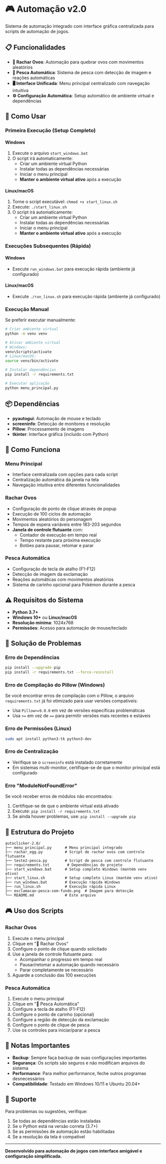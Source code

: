 # 🎮 Automação v2.0

Sistema de automação integrado com interface gráfica centralizada para scripts de automação de jogos.

## 📋 Funcionalidades

- **🥚 Rachar Ovos**: Automação para quebrar ovos com movimentos aleatórios
- **🎣 Pesca Automática**: Sistema de pesca com detecção de imagem e reações automáticas
- **🖥️ Interface Unificada**: Menu principal centralizado com navegação intuitiva
- **⚙️ Configuração Automática**: Setup automático de ambiente virtual e dependências

## 🚀 Como Usar

### Primeira Execução (Setup Completo)

#### Windows
1. Execute o arquivo `start_windows.bat`
2. O script irá automaticamente:
   - Criar um ambiente virtual Python
   - Instalar todas as dependências necessárias
   - Iniciar o menu principal
   - **Manter o ambiente virtual ativo** após a execução

#### Linux/macOS
1. Torne o script executável: `chmod +x start_linux.sh`
2. Execute: `./start_linux.sh`
3. O script irá automaticamente:
   - Criar um ambiente virtual Python
   - Instalar todas as dependências necessárias
   - Iniciar o menu principal
   - **Manter o ambiente virtual ativo** após a execução

### Execuções Subsequentes (Rápida)

#### Windows
- Execute `run_windows.bat` para execução rápida (ambiente já configurado)

#### Linux/macOS
- Execute `./run_linux.sh` para execução rápida (ambiente já configurado)

### Execução Manual
Se preferir executar manualmente:

```bash
# Criar ambiente virtual
python -m venv venv

# Ativar ambiente virtual
# Windows:
venv\Scripts\activate
# Linux/macOS:
source venv/bin/activate

# Instalar dependências
pip install -r requirements.txt

# Executar aplicação
python menu_principal.py
```

## 📦 Dependências

- **pyautogui**: Automação de mouse e teclado
- **screeninfo**: Detecção de monitores e resolução
- **Pillow**: Processamento de imagens
- **tkinter**: Interface gráfica (incluído com Python)

## 🎯 Como Funciona

### Menu Principal
- Interface centralizada com opções para cada script
- Centralização automática da janela na tela
- Navegação intuitiva entre diferentes funcionalidades

### Rachar Ovos
- Configuração de ponto de clique através de popup
- Execução de 100 ciclos de automação
- Movimentos aleatórios do personagem
- Tempos de espera variáveis entre 183-203 segundos
- **Janela de controle flutuante** com:
  - Contador de execução em tempo real
  - Tempo restante para próxima execução
  - Botões para pausar, retomar e parar

### Pesca Automática
- Configuração de tecla de atalho (F1-F12)
- Detecção de imagem da exclamação
- Reações automáticas com movimentos aleatórios
- Sistema de carinho opcional para Pokémon durante a pesca

## ⚠️ Requisitos do Sistema

- **Python 3.7+**
- **Windows 10+** ou **Linux/macOS**
- **Resolução mínima**: 1024x768
- **Permissões**: Acesso para automação de mouse/teclado

## 🔧 Solução de Problemas

### Erro de Dependências
```bash
pip install --upgrade pip
pip install -r requirements.txt --force-reinstall
```

### Erro de Compilação do Pillow (Windows)
Se você encontrar erros de compilação com o Pillow, o arquivo `requirements.txt` já foi otimizado para usar versões compatíveis:
- Usa `Pillow>=9.0.0` em vez de versões específicas problemáticas
- Usa `>=` em vez de `==` para permitir versões mais recentes e estáveis

### Erro de Permissões (Linux)
```bash
sudo apt install python3-tk python3-dev
```

### Erro de Centralização
- Verifique se o `screeninfo` está instalado corretamente
- Em sistemas multi-monitor, certifique-se de que o monitor principal está configurado

### Erro "ModuleNotFoundError"
Se você receber erros de módulos não encontrados:
1. Certifique-se de que o ambiente virtual está ativado
2. Execute: `pip install -r requirements.txt`
3. Se ainda houver problemas, use: `pip install --upgrade pip`

## 📁 Estrutura do Projeto

```
autoclicker-2.0/
├── menu_principal.py      # Menu principal integrado
├── rachar_egg.py          # Script de rachar ovos com controle flutuante
├── teste2-pesca.py        # Script de pesca com controle flutuante
├── requirements.txt        # Dependências do projeto
├── start_windows.bat      # Setup completo Windows (mantém venv ativo)
├── start_linux.sh         # Setup completo Linux (mantém venv ativo)
├── run_windows.bat        # Execução rápida Windows
├── run_linux.sh           # Execução rápida Linux
├── exclamacao-pesca-sem-fundo.png  # Imagem para detecção
└── README.md              # Este arquivo
```

## 🎮 Uso dos Scripts

### Rachar Ovos
1. Execute o menu principal
2. Clique em "🥚 Rachar Ovos"
3. Configure o ponto de clique quando solicitado
4. Use a janela de controle flutuante para:
   - Acompanhar o progresso em tempo real
   - Pausar/retomar a automação quando necessário
   - Parar completamente se necessário
5. Aguarde a conclusão das 100 execuções

### Pesca Automática
1. Execute o menu principal
2. Clique em "🎣 Pesca Automática"
3. Configure a tecla de atalho (F1-F12)
4. Configure o ponto de carinho (opcional)
5. Configure a região de detecção da exclamação
6. Configure o ponto de clique de pesca
7. Use os controles para iniciar/parar a pesca

## 📝 Notas Importantes

- **Backup**: Sempre faça backup de suas configurações importantes
- **Segurança**: Os scripts são seguros e não modificam arquivos do sistema
- **Performance**: Para melhor performance, feche outros programas desnecessários
- **Compatibilidade**: Testado em Windows 10/11 e Ubuntu 20.04+

## 🤝 Suporte

Para problemas ou sugestões, verifique:
1. Se todas as dependências estão instaladas
2. Se o Python está na versão correta (3.7+)
3. Se as permissões de automação estão habilitadas
4. Se a resolução da tela é compatível

---

**Desenvolvido para automação de jogos com interface amigável e configuração simplificada.**
